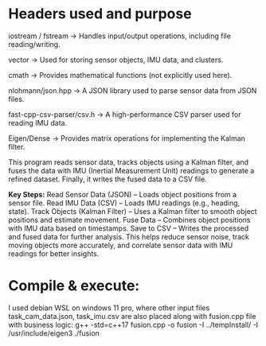 Headers used and purpose
==========================
iostream / fstream → Handles input/output operations, including file reading/writing.

vector → Used for storing sensor objects, IMU data, and clusters.

cmath → Provides mathematical functions (not explicitly used here).

nlohmann/json.hpp → A JSON library used to parse sensor data from JSON files.

fast-cpp-csv-parser/csv.h → A high-performance CSV parser used for reading IMU data.

Eigen/Dense → Provides matrix operations for implementing the Kalman filter.

This program reads sensor data, tracks objects using a Kalman filter, and fuses the data with IMU (Inertial Measurement Unit) readings to generate a refined dataset. Finally, it writes the fused data to a CSV file.

**Key Steps:**
Read Sensor Data (JSON) – Loads object positions from a sensor file.
Read IMU Data (CSV) – Loads IMU readings (e.g., heading, state).
Track Objects (Kalman Filter) – Uses a Kalman filter to smooth object positions and estimate movement.
Fuse Data – Combines object positions with IMU data based on timestamps.
Save to CSV – Writes the processed and fused data for further analysis.
This helps reduce sensor noise, track moving objects more accurately, and correlate sensor data with IMU readings for better insights.

Compile & execute:
==================
I used debian WSL on windows 11 pro, where other input files task_cam_data.json, task_imu.csv are also placed along with fusion.cpp file with business logic:
g++ -std=c++17 fusion.cpp -o fusion -I ../tempInstall/ -I /usr/include/eigen3
./fusion
